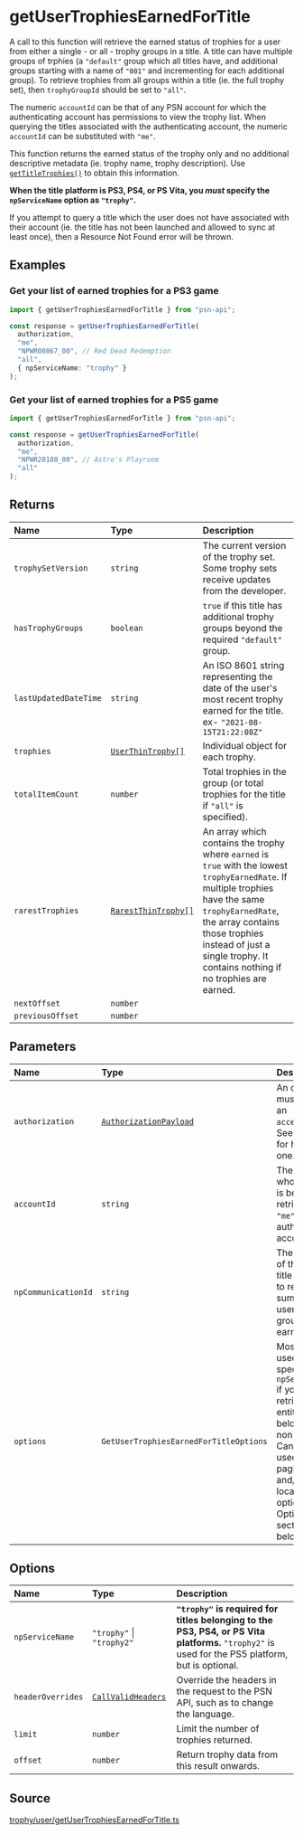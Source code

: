 # getUserTrophiesEarnedForTitle

A call to this function will retrieve the earned status of trophies for a user from either a single - or all - trophy groups in a title. A title can have multiple groups of trphies (a `"default"` group which all titles have, and additional groups starting with a name of `"001"` and incrementing for each additional group). To retrieve trophies from all groups within a title (ie. the full trophy set), then `trophyGroupId` should be set to `"all"`.

The numeric `accountId` can be that of any PSN account for which the authenticating account has permissions to view the trophy list. When querying the titles associated with the authenticating account, the numeric `accountId` can be substituted with `"me"`.

This function returns the earned status of the trophy only and no additional descriptive metadata (ie. trophy name, trophy description). Use [`getTitleTrophies()`](../title/getTitleTrophies) to obtain this information.

**When the title platform is PS3, PS4, or PS Vita, you _must_ specify the `npServiceName` option as `"trophy"`.**

If you attempt to query a title which the user does not have associated with their account (ie. the title has not been launched and allowed to sync at least once), then a Resource Not Found error will be thrown.

## Examples

### Get your list of earned trophies for a PS3 game

```ts
import { getUserTrophiesEarnedForTitle } from "psn-api";

const response = getUserTrophiesEarnedForTitle(
  authorization,
  "me",
  "NPWR00867_00", // Red Dead Redemption
  "all",
  { npServiceName: "trophy" }
);
```

### Get your list of earned trophies for a PS5 game

```ts
import { getUserTrophiesEarnedForTitle } from "psn-api";

const response = getUserTrophiesEarnedForTitle(
  authorization,
  "me",
  "NPWR20188_00", // Astro's Playroom
  "all"
);
```

## Returns

| Name                  | Type                                                         | Description                                                                                                                                                                                                                                                              |
| :-------------------- | :----------------------------------------------------------- | :----------------------------------------------------------------------------------------------------------------------------------------------------------------------------------------------------------------------------------------------------------------------- |
| `trophySetVersion`    | `string`                                                     | The current version of the trophy set. Some trophy sets receive updates from the developer.                                                                                                                                                                              |
| `hasTrophyGroups`     | `boolean`                                                    | `true` if this title has additional trophy groups beyond the required `"default"` group.                                                                                                                                                                                 |
| `lastUpdatedDateTime` | `string`                                                     | An ISO 8601 string representing the date of the user's most recent trophy earned for the title. ex- `"2021-08-15T21:22:08Z"`                                                                                                                                             |
| `trophies`            | [`UserThinTrophy[]`](../../data-models/user-thin-trophy)     | Individual object for each trophy.                                                                                                                                                                                                                                       |
| `totalItemCount`      | `number`                                                     | Total trophies in the group (or total trophies for the title if `"all"` is specified).                                                                                                                                                                                   |
| `rarestTrophies`      | [`RarestThinTrophy[]`](../../data-models/rarest-thin-trophy) | An array which contains the trophy where `earned` is `true` with the lowest `trophyEarnedRate`. If multiple trophies have the same `trophyEarnedRate`, the array contains those trophies instead of just a single trophy. It contains nothing if no trophies are earned. |
| `nextOffset`          | `number`                                                     |                                                                                                                                                                                                                                                                          |
| `previousOffset`      | `number`                                                     |                                                                                                                                                                                                                                                                          |

## Parameters

| Name                | Type                                                              | Description                                                                                                                                                                                        |
| :------------------ | :---------------------------------------------------------------- | :------------------------------------------------------------------------------------------------------------------------------------------------------------------------------------------------- |
| `authorization`     | [`AuthorizationPayload`](../../data-models/authorization-payload) | An object that must contain an `accessToken`. See [this page](../../../authentication/authenticating-manually) for how to get one.                                                                 |
| `accountId`         | `string`                                                          | The account whose title list is being retrieved. Use `"me"` for the authenticating account.                                                                                                        |
| `npCommunicationId` | `string`                                                          | The unique ID of the game title you wish to retrieve the summarized user trophy group earnings for.                                                                                                |
| `options`           | `GetUserTrophiesEarnedForTitleOptions`                            | Most often used to specify an `npServiceName` if you're retrieving entities belonging to a non-PS5 title. Can also be used for pagination and/or localization options (see Options section below). |

## Options

| Name              | Type                                                       | Description                                                                                                                                       |
| :---------------- | :--------------------------------------------------------- | :------------------------------------------------------------------------------------------------------------------------------------------------ |
| `npServiceName`   | `"trophy"` \| `"trophy2"`                                  | **`"trophy"` is required for titles belonging to the PS3, PS4, or PS Vita platforms.** `"trophy2"` is used for the PS5 platform, but is optional. |
| `headerOverrides` | [`CallValidHeaders`](../../data-models/call-valid-headers) | Override the headers in the request to the PSN API, such as to change the language.                                                               |
| `limit`           | `number`                                                   | Limit the number of trophies returned.                                                                                                            |
| `offset`          | `number`                                                   | Return trophy data from this result onwards.                                                                                                      |

## Source

[trophy/user/getUserTrophiesEarnedForTitle.ts](https://github.com/achievements-app/psn-api/blob/main/src/trophy/user/getUserTrophiesEarnedForTitle.ts)
